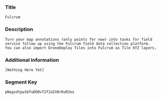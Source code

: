 ### Title

`Fulcrum`

### Description

```
Turn your map annotations (only points for now) into tasks for field service follow up using the Fulcrum field data collection platform. You can also import DroneDeploy Tiles into Fulcrum as Tile XYZ layers.
```

### Additional Information

```
[Nothing Here Yet]
```

### Segment Key

`pNagsdtpw16fuDO0vT2f2aIV8rKuR3ox`
